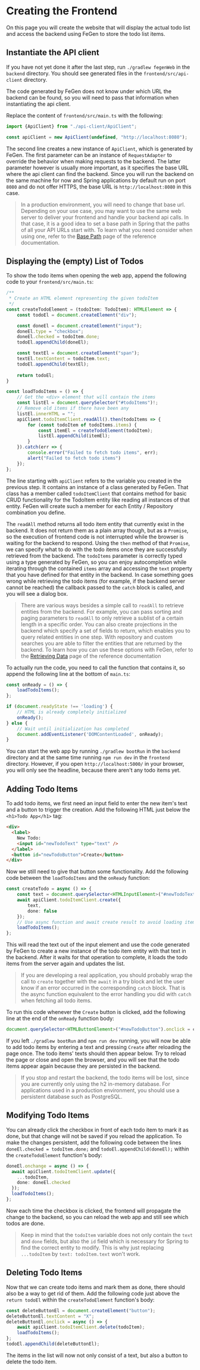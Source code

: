 # Creating the Frontend

On this page you will create the website that will display the actual todo list and access the backend using FeGen to store the todo list items.

## Instantiate the API client

If you have not yet done it after the last step, run `./gradlew fegenWeb` in the `backend` directory.
You should see generated files in the `frontend/src/api-client` directory.

The code generated by FeGen does not know under which URL the backend can be found, so you will need to pass that information when instantiating the api client.

Replace the content of `frontend/src/main.ts` with the following:

```typescript
import {ApiClient} from "./api-client/ApiClient";

const apiClient = new ApiClient(undefined, "http://localhost:8080");
```

The second line creates a new instance of `ApiClient`, which is generated by FeGen.
The first parameter can be an instance of `RequestAdapter` to override the behavior when making requests to the backend.
The latter parameter however is usually more important, as it specifies the base URL where the api client can find the backend.
Since you will run the backend on the same machine for now and Spring applications by default run on port `8080` and do not offer HTTPS, the base URL is `http://localhost:8080` in this case.

> In a production environment, you will need to change that base url.
> Depending on your use case, you may want to use the same web server to deliver your frontend and handle your backend api calls.
> In that case, it is a good idea to set a base path in Spring that the paths of all your API URLs start with.
> To learn what you need consider when using one, refer to the [Base Path](../reference/base_path.md) page of the reference documentation.

## Displaying the (empty) List of Todos

To show the todo items when opening the web app, append the following code to your `frontend/src/main.ts`:

```typescript
/**
 * Create an HTML element representing the given todoItem
 */
const createTodoElement = (todoItem: TodoItem): HTMLElement => {
    const todoEl = document.createElement("div");

    const doneEl = document.createElement("input");
    doneEl.type = "checkbox";
    doneEl.checked = todoItem.done;
    todoEl.appendChild(doneEl);

    const textEl = document.createElement("span");
    textEl.textContent = todoItem.text;
    todoEl.appendChild(textEl);
    
    return todoEl;
}

const loadTodoItems = () => {
    // Get the <div> element that will contain the items
    const listEl = document.querySelector("#todoItems")!;
    // Remove old items if there have been any
    listEl.innerHTML = "";
    apiClient.todoItemClient.readAll().then(todoItems => {
        for (const todoItem of todoItems.items) {
            const itemEl = createTodoElement(todoItem);
            listEl.appendChild(itemEl);
        }
    }).catch(err => {
        console.error("Failed to fetch todo items", err);
        alert("Failed to fetch todo items")
    });
};
```

The line starting with `apiClient` refers to the variable you created in the previous step.
It contains an instance of a class generated by FeGen.
That class has a member called `todoItemClient` that contains method for basic CRUD functionality for the TodoItem entity like reading all instances of that entity.
FeGen will create such a member for each Entity / Repository combination you define.

The `readAll` method returns all todo item entity that currently exist in the backend.
It does not return them as a plain array though, but as a `Promise`, so the execution of frontend code is not interrupted while the browser is waiting for the backend to respond.
Using the `then` method of that `Promise`, we can specify what to do with the todo items once they are successfully retrieved from the backend.
The `todoItems` parameter is correctly typed using a type generated by FeGen, so you can enjoy autocompletion while iterating through the contained `items` array and accessing the `text` property that you have defined for that entity in the backend.
In case something goes wrong while retrieving the todo items (for example, if the backend server cannot be reached) the callback passed to the `catch` block is called, and you will see a dialog box.

> There are various ways besides a simple call to `readAll` to retrieve entities from the backend.
> For example, you can pass sorting and paging parameters to `readAll` to only retrieve a sublist of a certain length in a specific order.
> You can also create projections in the backend which specify a set of fields to return, which enables you to query related entities in one step.
> With repository and custom searches you are able to filter the entities that are returned by the backend.
> To learn how you can use these options with FeGen, refer to the [Retrieving Data](../reference/retrieving/intro.md) page of the reference documentation

To actually run the code, you need to call the function that contains it, so append the following line at the bottom of `main.ts`:

```typescript
const onReady = () => {
    loadTodoItems();
};

if (document.readyState !== 'loading') {
    // HTML is already completely initialized
    onReady();
} else {
    // Wait until initialization has completed
    document.addEventListener('DOMContentLoaded', onReady);
}
```

You can start the web app by running `./gradlew bootRun` in the `backend` directory and at the same time running `npm run dev` in the `frontend` directory.
However, if you open `http://localhost:5000/` in your browser, you will only see the headline, because there aren't any todo items yet.

## Adding Todo Items

To add todo items, we first need an input field to enter the new item's text and a button to trigger the creation.
Add the following HTML just below the `<h1>Todo App</h1>` tag:

```html
<div>
  <label>
    New Todo:
    <input id="newTodoText" type="text" />
  </label>
  <button id="newTodoButton">Create</button>
</div>
```

Now we still need to give that button some functionality.
Add the following code between the `loadTodoItems` and the `onReady` function:

```typescript
const createTodo = async () => {
    const text = document.querySelector<HTMLInputElement>("#newTodoText").value;
    await apiClient.todoItemClient.create({
        text,
        done: false
    });
    // Use async function and await create result to avoid loading items before creation has finished
    loadTodoItems();
};
```

This will read the text out of the input element and use the code generated by FeGen to create a new instance of the todo item entity with that text in the backend.
After it waits for that operation to complete, it loads the todo items from the server again and updates the list.

> If you are developing a real application, you should probably wrap the call to `create` together with the `await` in a try block and let the user know if an error occurred in the corresponding `catch` block.
> That is the async function equivalent to the error handling you did with `catch` when fetching all todo items.

To run this code whenever the `Create` button is clicked, add the following line at the end of the `onReady` function body:

```typescript
document.querySelector<HTMLButtonElement>("#newTodoButton").onclick = createTodo;
```

If you left `./gradlew bootRun` and `npm run dev` running, you will now be able to add todo items by entering a text and pressing `Create` after reloading the page once.
The todo items' texts should then appear below.
Try to reload the page or close and open the browser, and you will see that the todo items appear again because they are persisted in the backend.

> If you stop and restart the backend, the todo items will be lost, since you are currently only using the h2 in-memory database.
> For applications used in a production environment, you should use a persistent database such as PostgreSQL.

## Modifying Todo Items

You can already click the checkbox in front of each todo item to mark it as done, but that change will not be saved if you reload the application.
To make the changes persistent, add the following code between the lines `doneEl.checked = todoItem.done;` and `todoEl.appendChild(doneEl);` within the `createTodoElement` function's body:

```typescript
doneEl.onchange = async () => {
  await apiClient.todoItemClient.update({
    ...todoItem,
    done: doneEl.checked
  });
  loadTodoItems();
};
```

Now each time the checkbox is clicked, the frontend will propagate the change to the backend, so you can reload the web app and still see which todos are done.

> Keep in mind that the `todoItem` variable does not only contain the `text` and `done` fields, but also the `id` field which is necessary for Spring to find the correct entity to modify.
> This is why just replacing `...todoItem` by `text: todoItem.text` won't work.

## Deleting Todo Items

Now that we can create todo items and mark them as done, there should also be a way to get rid of them.
Add the following code just above the `return todoEl` within the `createTodoElement` function's body:

```typescript
const deleteButtonEl = document.createElement("button");
deleteButtonEl.textContent = "X";
deleteButtonEl.onclick = async () => {
    await apiClient.todoItemClient.delete(todoItem);
    loadTodoItems();
};
todoEl.appendChild(deleteButtonEl);
```

The items in the list will now not only consist of a text, but also a button to delete the todo item.
